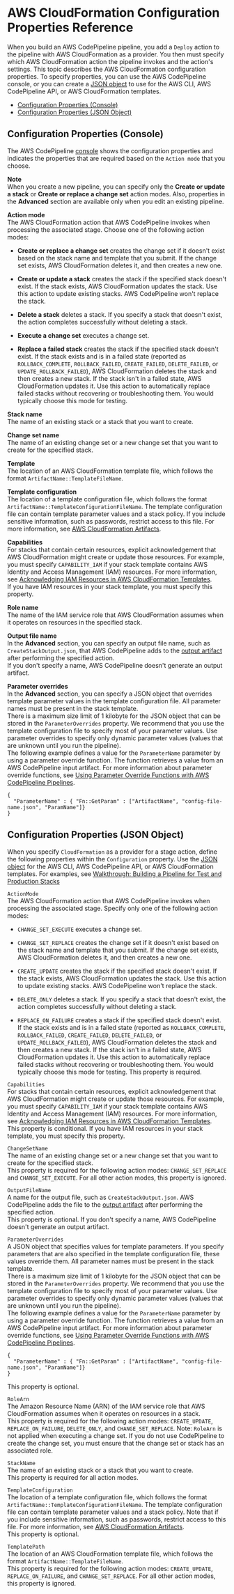 # AWS CloudFormation Configuration Properties Reference<a name="continuous-delivery-codepipeline-action-reference"></a>

When you build an AWS CodePipeline pipeline, you add a `Deploy` action to the pipeline with AWS CloudFormation as a provider\. You then must specify which AWS CloudFormation action the pipeline invokes and the action's settings\. This topic describes the AWS CloudFormation configuration properties\. To specify properties, you can use the AWS CodePipeline console, or you can create a [JSON object](http://docs.aws.amazon.com/codepipeline/latest/userguide/how-to-create-pipelines.html#how-to-create-pipeline-cli) to use for the AWS CLI, AWS CodePipeline API, or AWS CloudFormation templates\.


+ [Configuration Properties \(Console\)](#w3ab2c13c13b7)
+ [Configuration Properties \(JSON Object\)](#w3ab2c13c13b9)

## Configuration Properties \(Console\)<a name="w3ab2c13c13b7"></a>

The AWS CodePipeline [console](https://console.aws.amazon.com/codepipeline/) shows the configuration properties and indicates the properties that are required based on the `Action mode` that you choose\.

**Note**  
When you create a new pipeline, you can specify only the **Create or update a stack** or **Create or replace a change set** action modes\. Also, properties in the **Advanced** section are available only when you edit an existing pipeline\.

**Action mode**  
The AWS CloudFormation action that AWS CodePipeline invokes when processing the associated stage\. Choose one of the following action modes:  

+ **Create or replace a change set** creates the change set if it doesn't exist based on the stack name and template that you submit\. If the change set exists, AWS CloudFormation deletes it, and then creates a new one\.

+ **Create or update a stack** creates the stack if the specified stack doesn't exist\. If the stack exists, AWS CloudFormation updates the stack\. Use this action to update existing stacks\. AWS CodePipeline won't replace the stack\.

+ **Delete a stack** deletes a stack\. If you specify a stack that doesn't exist, the action completes successfully without deleting a stack\.

+ **Execute a change set** executes a change set\.

+ **Replace a failed stack** creates the stack if the specified stack doesn't exist\. If the stack exists and is in a failed state \(reported as `ROLLBACK_COMPLETE`, `ROLLBACK_FAILED`, `CREATE_FAILED`, `DELETE_FAILED`, or `UPDATE_ROLLBACK_FAILED`\), AWS CloudFormation deletes the stack and then creates a new stack\. If the stack isn't in a failed state, AWS CloudFormation updates it\. Use this action to automatically replace failed stacks without recovering or troubleshooting them\. You would typically choose this mode for testing\.

**Stack name**  
The name of an existing stack or a stack that you want to create\.

**Change set name**  
The name of an existing change set or a new change set that you want to create for the specified stack\.

**Template**  
The location of an AWS CloudFormation template file, which follows the format `ArtifactName::TemplateFileName`\.

**Template configuration**  
The location of a template configuration file, which follows the format `ArtifactName::TemplateConfigurationFileName`\. The template configuration file can contain template parameter values and a stack policy\. If you include sensitive information, such as passwords, restrict access to this file\. For more information, see [AWS CloudFormation Artifacts](continuous-delivery-codepipeline-cfn-artifacts.md)\.

**Capabilities**  
For stacks that contain certain resources, explicit acknowledgement that AWS CloudFormation might create or update those resources\. For example, you must specify `CAPABILITY_IAM` if your stack template contains AWS Identity and Access Management \(IAM\) resources\. For more information, see [Acknowledging IAM Resources in AWS CloudFormation Templates](using-iam-template.md#using-iam-capabilities)\.  
If you have IAM resources in your stack template, you must specify this property\.

**Role name**  
The name of the IAM service role that AWS CloudFormation assumes when it operates on resources in the specified stack\.

**Output file name**  
In the **Advanced** section, you can specify an output file name, such as `CreateStackOutput.json`, that AWS CodePipeline adds to the [output artifact](http://docs.aws.amazon.com/codepipeline/latest/userguide/concepts.html) after performing the specified action\.  
If you don't specify a name, AWS CodePipeline doesn't generate an output artifact\.

**Parameter overrides**  
In the **Advanced** section, you can specify a JSON object that overrides template parameter values in the template configuration file\. All parameter names must be present in the stack template\.  
There is a maximum size limit of 1 kilobyte for the JSON object that can be stored in the `ParameterOverrides` property\.
We recommend that you use the template configuration file to specify most of your parameter values\. Use parameter overrides to specify only dynamic parameter values \(values that are unknown until you run the pipeline\)\.  
The following example defines a value for the `ParameterName` parameter by using a parameter override function\. The function retrieves a value from an AWS CodePipeline input artifact\. For more information about parameter override functions, see [Using Parameter Override Functions with AWS CodePipeline Pipelines](continuous-delivery-codepipeline-parameter-override-functions.md)\.  

```
{
  "ParameterName" : { "Fn::GetParam" : ["ArtifactName", "config-file-name.json", "ParamName"]}
}
```

## Configuration Properties \(JSON Object\)<a name="w3ab2c13c13b9"></a>

When you specify `CloudFormation` as a provider for a stage action, define the following properties within the `Configuration` property\. Use the [JSON object](http://docs.aws.amazon.com/codepipeline/latest/userguide/how-to-create-pipelines.html#how-to-create-pipeline-cli) for the AWS CLI, AWS CodePipeline API, or AWS CloudFormation templates\. For examples, see [Walkthrough: Building a Pipeline for Test and Production Stacks](continuous-delivery-codepipeline-basic-walkthrough.md)

`ActionMode`  
The AWS CloudFormation action that AWS CodePipeline invokes when processing the associated stage\. Specify only one of the following action modes:  

+ `CHANGE_SET_EXECUTE` executes a change set\.

+ `CHANGE_SET_REPLACE` creates the change set if it doesn't exist based on the stack name and template that you submit\. If the change set exists, AWS CloudFormation deletes it, and then creates a new one\.

+ `CREATE_UPDATE` creates the stack if the specified stack doesn't exist\. If the stack exists, AWS CloudFormation updates the stack\. Use this action to update existing stacks\. AWS CodePipeline won't replace the stack\.

+ `DELETE_ONLY` deletes a stack\. If you specify a stack that doesn't exist, the action completes successfully without deleting a stack\.

+ `REPLACE_ON_FAILURE` creates a stack if the specified stack doesn't exist\. If the stack exists and is in a failed state \(reported as `ROLLBACK_COMPLETE`, `ROLLBACK_FAILED`, `CREATE_FAILED`, `DELETE_FAILED`, or `UPDATE_ROLLBACK_FAILED`\), AWS CloudFormation deletes the stack and then creates a new stack\. If the stack isn't in a failed state, AWS CloudFormation updates it\. Use this action to automatically replace failed stacks without recovering or troubleshooting them\. You would typically choose this mode for testing\.
This property is required\.

`Capabilities`  
For stacks that contain certain resources, explicit acknowledgement that AWS CloudFormation might create or update those resources\. For example, you must specify `CAPABILITY_IAM` if your stack template contains AWS Identity and Access Management \(IAM\) resources\. For more information, see [Acknowledging IAM Resources in AWS CloudFormation Templates](using-iam-template.md#using-iam-capabilities)\.  
This property is conditional\. If you have IAM resources in your stack template, you must specify this property\.

`ChangeSetName`  
The name of an existing change set or a new change set that you want to create for the specified stack\.  
This property is required for the following action modes: `CHANGE_SET_REPLACE` and `CHANGE_SET_EXECUTE`\. For all other action modes, this property is ignored\.

`OutputFileName`  
A name for the output file, such as `CreateStackOutput.json`\. AWS CodePipeline adds the file to the [output artifact](http://docs.aws.amazon.com/codepipeline/latest/userguide/concepts.html) after performing the specified action\.  
This property is optional\. If you don't specify a name, AWS CodePipeline doesn't generate an output artifact\.

`ParameterOverrides`  
A JSON object that specifies values for template parameters\. If you specify parameters that are also specified in the template configuration file, these values override them\. All parameter names must be present in the stack template\.  
There is a maximum size limit of 1 kilobyte for the JSON object that can be stored in the `ParameterOverrides` property\.
We recommend that you use the template configuration file to specify most of your parameter values\. Use parameter overrides to specify only dynamic parameter values \(values that are unknown until you run the pipeline\)\.  
The following example defines a value for the `ParameterName` parameter by using a parameter override function\. The function retrieves a value from an AWS CodePipeline input artifact\. For more information about parameter override functions, see [Using Parameter Override Functions with AWS CodePipeline Pipelines](continuous-delivery-codepipeline-parameter-override-functions.md)\.  

```
{
  "ParameterName" : { "Fn::GetParam" : ["ArtifactName", "config-file-name.json", "ParamName"]}
}
```
This property is optional\.

`RoleArn`  
The Amazon Resource Name \(ARN\) of the IAM service role that AWS CloudFormation assumes when it operates on resources in a stack\.  
This property is required for the following action modes: `CREATE_UPDATE`, `REPLACE_ON_FAILURE`, `DELETE_ONLY`, and `CHANGE_SET_REPLACE`\. Note: `RoleArn` is not applied when executing a change set\. If you do not use CodePipeline to create the change set, you must ensure that the change set or stack has an associated role\.

`StackName`  
The name of an existing stack or a stack that you want to create\.  
This property is required for all action modes\.

`TemplateConfiguration`  
The location of a template configuration file, which follows the format `ArtifactName::TemplateConfigurationFileName`\. The template configuration file can contain template parameter values and a stack policy\. Note that if you include sensitive information, such as passwords, restrict access to this file\. For more information, see [AWS CloudFormation Artifacts](continuous-delivery-codepipeline-cfn-artifacts.md)\.  
This property is optional\.

`TemplatePath`  
The location of an AWS CloudFormation template file, which follows the format `ArtifactName::TemplateFileName`\.   
This property is required for the following action modes: `CREATE_UPDATE`, `REPLACE_ON_FAILURE`, and `CHANGE_SET_REPLACE`\. For all other action modes, this property is ignored\.